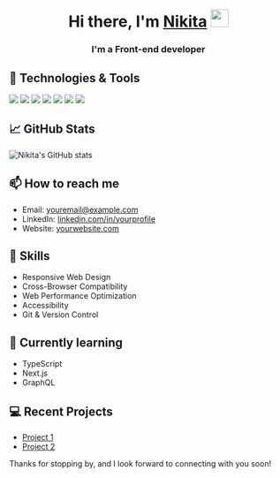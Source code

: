 <h1 align="center">Hi there, I'm <a href="https://daniilshat.ru/" target="_blank">Nikita</a> 
<img src="https://github.com/blackcater/blackcater/raw/main/images/Hi.gif" height="32"/></h1>
<h3 align="center">I'm a Front-end developer</h3>


## 🔧 Technologies & Tools

![](https://img.shields.io/badge/OS-MacOS-informational?style=flat&logo=apple&logoColor=white&color=2bbc8a)
![](https://img.shields.io/badge/Editor-VS_Code-informational?style=flat&logo=visual-studio-code&logoColor=white&color=2bbc8a)
![](https://img.shields.io/badge/Code-HTML-informational?style=flat&logo=html5&logoColor=white&color=2bbc8a)
![](https://img.shields.io/badge/Code-CSS-informational?style=flat&logo=css3&logoColor=white&color=2bbc8a)
![](https://img.shields.io/badge/Code-JavaScript-informational?style=flat&logo=javascript&logoColor=white&color=2bbc8a)
![](https://img.shields.io/badge/Framework-React-informational?style=flat&logo=react&logoColor=white&color=2bbc8a)
![](https://img.shields.io/badge/Framework-Vue.js-informational?style=flat&logo=vue-dot-js&logoColor=white&color=2bbc8a)

## 📈 GitHub Stats

![Nikita's GitHub stats](https://github-readme-stats.vercel.app/api?username=nikita&show_icons=true&theme=radical)

## 📫 How to reach me

- Email: [youremail@example.com](mailto:youremail@example.com)
- LinkedIn: [linkedin.com/in/yourprofile](https://linkedin.com/in/yourprofile)
- Website: [yourwebsite.com](https://yourwebsite.com)

## 💼 Skills

- Responsive Web Design
- Cross-Browser Compatibility
- Web Performance Optimization
- Accessibility
- Git & Version Control

## 🌱 Currently learning

- TypeScript
- Next.js
- GraphQL

## 💻 Recent Projects

- [Project 1](https://github.com/yourproject1)
- [Project 2](https://github.com/yourproject2)

Thanks for stopping by, and I look forward to connecting with you soon!
